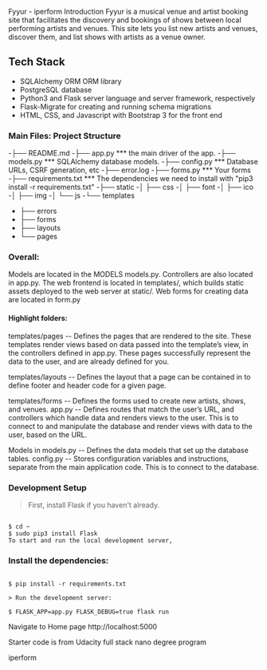 Fyyur - iperform
Introduction
Fyyur is a musical venue and artist booking site that facilitates the discovery and bookings of shows between local performing artists and venues. This site lets you list new artists and venues, discover them, and list shows with artists as a venue owner.

## Tech Stack

- SQLAlchemy ORM ORM library
- PostgreSQL database
- Python3 and Flask server language and server framework, respectively
- Flask-Migrate for creating and running schema migrations
- HTML, CSS, and Javascript with Bootstrap 3 for the front end

### Main Files: Project Structure

-├── README.md
-├── app.py *** the main driver of the app. 
-├── models.py *** SQLAlchemy database models.
-├── config.py *** Database URLs, CSRF generation, etc
-├── error.log
-├── forms.py *** Your forms
-├── requirements.txt *** The dependencies we need to install with "pip3 install -r requirements.txt"
-├── static
-│   ├── css 
-│   ├── font
-│   ├── ico
-│   ├── img
-│   └── js
-└── templates
-    ├── errors
-    ├── forms
-    ├── layouts
-    └── pages

 ### Overall:

Models are located in the MODELS models.py.
Controllers are also located in app.py.
The web frontend is located in templates/, which builds static assets deployed to the web server at static/.
Web forms for creating data are located in form.py

#### Highlight folders:

templates/pages -- Defines the pages that are rendered to the site. These templates render views based on data passed into the template’s view, in the controllers defined in app.py. These pages successfully represent the data to the user, and are already defined for you.

templates/layouts -- Defines the layout that a page can be contained in to define footer and header code for a given page.

templates/forms -- Defines the forms used to create new artists, shows, and venues.
app.py -- Defines routes that match the user’s URL, and controllers which handle data and renders views to the user. This is to connect to and manipulate the database and render views with data to the user, based on the URL.

Models in models.py -- Defines the data models that set up the database tables.
config.py -- Stores configuration variables and instructions, separate from the main application code. This is to connect to the database.

### Development Setup

> First, install Flask if you haven't already.

```

$ cd ~
$ sudo pip3 install Flask
To start and run the local development server,

```

### Install the dependencies:
```

$ pip install -r requirements.txt

> Run the development server:

$ FLASK_APP=app.py FLASK_DEBUG=true flask run
```
Navigate to Home page http://localhost:5000


Starter code is from Udacity full stack nano degree program

iperform
